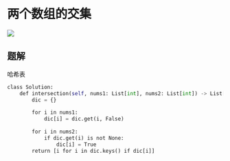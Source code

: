 # 两个数组的交集

![](Pasted%20image%2020221213213020.png)


## 题解

哈希表

```python
class Solution:
	def intersection(self, nums1: List[int], nums2: List[int]) -> List[int]:
		dic = {}
	
		for i in nums1:
			dic[i] = dic.get(i, False)
	
		for i in nums2:
			if dic.get(i) is not None:
				dic[i] = True
		return [i for i in dic.keys() if dic[i]]
```